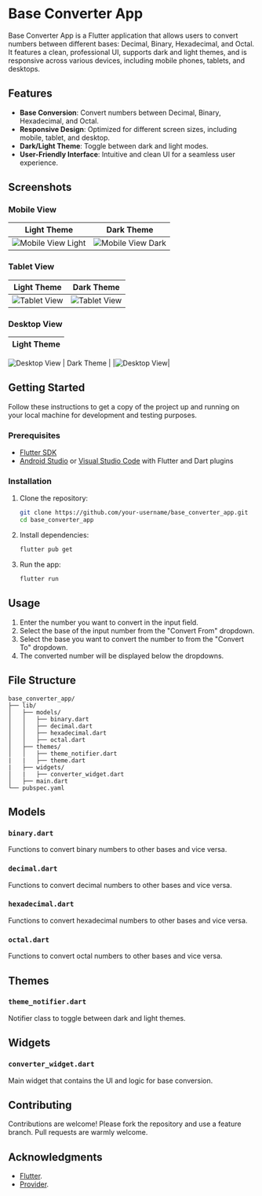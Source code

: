 # Base Converter App

Base Converter App is a Flutter application that allows users to convert numbers between different bases: Decimal, Binary, Hexadecimal, and Octal. It features a clean, professional UI, supports dark and light themes, and is responsive across various devices, including mobile phones, tablets, and desktops.


## Features

- **Base Conversion**: Convert numbers between Decimal, Binary, Hexadecimal, and Octal.
- **Responsive Design**: Optimized for different screen sizes, including mobile, tablet, and desktop.
- **Dark/Light Theme**: Toggle between dark and light modes.
- **User-Friendly Interface**: Intuitive and clean UI for a seamless user experience.

## Screenshots

### Mobile View

| Light Theme | Dark Theme |
|-------------|------------|
| ![Mobile View Light](./Screenshot/mobile_view_light.jpg) | ![Mobile View Dark](./Screenshot/mobile_view_dark.jpg) |

### Tablet View

| Light Theme | Dark Theme |
|-------------|------------|
|![Tablet View](./Screenshot/tablet_view_light.png)|![Tablet View](./Screenshot/tablet_view_dark.png)|

### Desktop View

| Light Theme |
|-------------|
![Desktop View](./Screenshot/desktop_view_light.png)
| Dark Theme |
|![Desktop View](./Screenshot/desktop_view_dark.png)|

## Getting Started

Follow these instructions to get a copy of the project up and running on your local machine for development and testing purposes.

### Prerequisites

- [Flutter SDK](https://flutter.dev/docs/get-started/install)
- [Android Studio](https://developer.android.com/studio) or [Visual Studio Code](https://code.visualstudio.com/) with Flutter and Dart plugins

### Installation

1. Clone the repository:

   ```bash
   git clone https://github.com/your-username/base_converter_app.git
   cd base_converter_app
   ```

2. Install dependencies:

   ```bash
   flutter pub get
   ```

3. Run the app:

   ```bash
   flutter run
   ```

## Usage

1. Enter the number you want to convert in the input field.
2. Select the base of the input number from the "Convert From" dropdown.
3. Select the base you want to convert the number to from the "Convert To" dropdown.
4. The converted number will be displayed below the dropdowns.

## File Structure

```plaintext
base_converter_app/
├── lib/
│   ├── models/
│   │   ├── binary.dart
│   │   ├── decimal.dart
│   │   ├── hexadecimal.dart
│   │   ├── octal.dart
│   ├── themes/
│   │   ├── theme_notifier.dart
|   |   ├── theme.dart
|   ├── widgets/
│   |   ├── converter_widget.dart
│   ├── main.dart
└── pubspec.yaml
```

## Models

### `binary.dart`

Functions to convert binary numbers to other bases and vice versa.

### `decimal.dart`

Functions to convert decimal numbers to other bases and vice versa.

### `hexadecimal.dart`

Functions to convert hexadecimal numbers to other bases and vice versa.

### `octal.dart`

Functions to convert octal numbers to other bases and vice versa.

## Themes

### `theme_notifier.dart`

Notifier class to toggle between dark and light themes.

## Widgets

### `converter_widget.dart`

Main widget that contains the UI and logic for base conversion.

## Contributing

Contributions are welcome! Please fork the repository and use a feature branch. Pull requests are warmly welcome.


## Acknowledgments

- [Flutter](https://flutter.dev/).
- [Provider](https://pub.dev/packages/provider).
